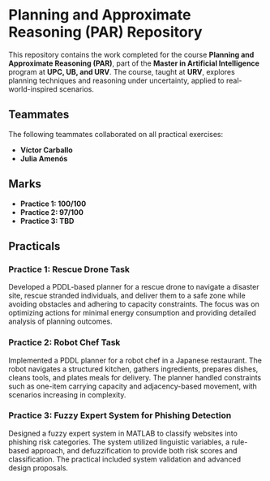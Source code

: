 # Planning and Approximate Reasoning (PAR) Repository

This repository contains the work completed for the course **Planning and Approximate Reasoning (PAR)**, part of the **Master in Artificial Intelligence** program at **UPC, UB, and URV**. The course, taught at **URV**, explores planning techniques and reasoning under uncertainty, applied to real-world-inspired scenarios.

## Teammates
The following teammates collaborated on all practical exercises:
- **Víctor Carballo**  
- **Julia Amenós**

## Marks
- **Practice 1: 100/100**  
- **Practice 2: 97/100**  
- **Practice 3: TBD**

## Practicals

### **Practice 1: Rescue Drone Task**
Developed a PDDL-based planner for a rescue drone to navigate a disaster site, rescue stranded individuals, and deliver them to a safe zone while avoiding obstacles and adhering to capacity constraints. The focus was on optimizing actions for minimal energy consumption and providing detailed analysis of planning outcomes.

### **Practice 2: Robot Chef Task**
Implemented a PDDL planner for a robot chef in a Japanese restaurant. The robot navigates a structured kitchen, gathers ingredients, prepares dishes, cleans tools, and plates meals for delivery. The planner handled constraints such as one-item carrying capacity and adjacency-based movement, with scenarios increasing in complexity.

### **Practice 3: Fuzzy Expert System for Phishing Detection**
Designed a fuzzy expert system in MATLAB to classify websites into phishing risk categories. The system utilized linguistic variables, a rule-based approach, and defuzzification to provide both risk scores and classification. The practical included system validation and advanced design proposals.
